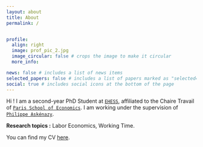 ```yaml
---
layout: about
title: About
permalink: /


profile:
  align: right
  image: prof_pic_2.jpg
  image_circular: false # crops the image to make it circular
  more_info:

news: false # includes a list of news items
selected_papers: false # includes a list of papers marked as "selected={true}"
social: true # includes social icons at the bottom of the page
---
```


Hi ! 
I am a second-year PhD Student at <a href="https://www.ehess.fr/fr" target="_blank">`EHESS`</a>, affiliated to the Chaire Travail of <a href="https://www.parisschoolofeconomics.eu/fr/" target="_blank">`Paris School of Economics`</a>. I am working under the supervision of <a href="http://www.jourdan.ens.fr/~askenazy/" target="_blank">`Philippe Askénazy`</a>.

**Research topics :** Labor Economics, Working Time.

You can find my CV <a href="assets/pdf/cv.pdf" target="_blank">here</a>.
